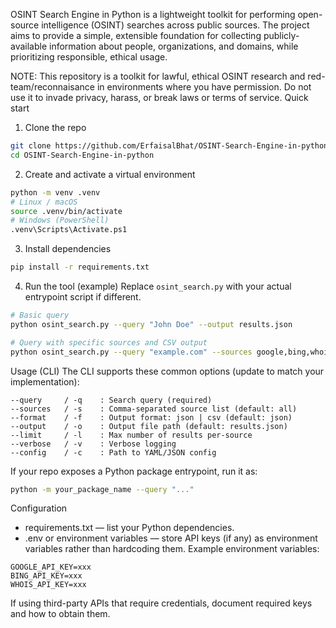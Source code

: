 OSINT Search Engine in Python is a lightweight toolkit for performing open-source intelligence (OSINT) searches across public sources. The project aims to provide a simple, extensible foundation for collecting publicly-available information about people, organizations, and domains, while prioritizing responsible, ethical usage.

NOTE: This repository is a toolkit for lawful, ethical OSINT research and red-team/reconnaisance in environments where you have permission. Do not use it to invade privacy, harass, or break laws or terms of service.
Quick start
1. Clone the repo
```bash
git clone https://github.com/ErfaisalBhat/OSINT-Search-Engine-in-python.git
cd OSINT-Search-Engine-in-python
```

2. Create and activate a virtual environment
```bash
python -m venv .venv
# Linux / macOS
source .venv/bin/activate
# Windows (PowerShell)
.venv\Scripts\Activate.ps1
```

3. Install dependencies
```bash
pip install -r requirements.txt
```

4. Run the tool (example)
Replace `osint_search.py` with your actual entrypoint script if different.
```bash
# Basic query
python osint_search.py --query "John Doe" --output results.json

# Query with specific sources and CSV output
python osint_search.py --query "example.com" --sources google,bing,whois --format csv --output example_results.csv
```

Usage (CLI)
The CLI supports these common options (update to match your implementation):
```
--query     / -q    : Search query (required)
--sources   / -s    : Comma-separated source list (default: all)
--format    / -f    : Output format: json | csv (default: json)
--output    / -o    : Output file path (default: results.json)
--limit     / -l    : Max number of results per-source
--verbose   / -v    : Verbose logging
--config    / -c    : Path to YAML/JSON config
```
If your repo exposes a Python package entrypoint, run it as:
```bash
python -m your_package_name --query "..."
```

Configuration
- requirements.txt — list your Python dependencies.
- .env or environment variables — store API keys (if any) as environment variables rather than hardcoding them.
Example environment variables:
```
GOOGLE_API_KEY=xxx
BING_API_KEY=xxx
WHOIS_API_KEY=xxx
```
If using third-party APIs that require credentials, document required keys and how to obtain them.
